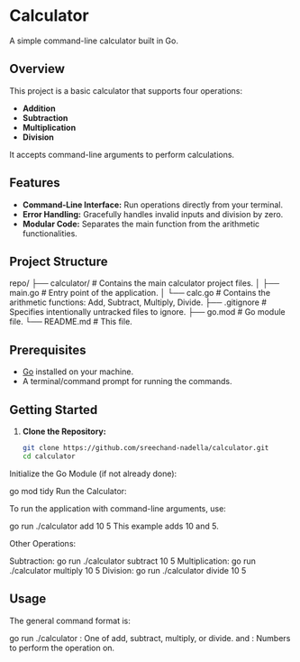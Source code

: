 # Calculator

A simple command-line calculator built in Go.

## Overview

This project is a basic calculator that supports four operations:
- **Addition**
- **Subtraction**
- **Multiplication**
- **Division**

It accepts command-line arguments to perform calculations.

## Features

- **Command-Line Interface:** Run operations directly from your terminal.
- **Error Handling:** Gracefully handles invalid inputs and division by zero.
- **Modular Code:** Separates the main function from the arithmetic functionalities.

## Project Structure

repo/ ├── calculator/ # Contains the main calculator project files. │ ├── main.go # Entry point of the application. │ └── calc.go # Contains the arithmetic functions: Add, Subtract, Multiply, Divide. ├── .gitignore # Specifies intentionally untracked files to ignore. ├── go.mod # Go module file. └── README.md # This file.

## Prerequisites

- [Go](https://golang.org/dl/) installed on your machine.
- A terminal/command prompt for running the commands.

## Getting Started

1. **Clone the Repository:**
   ```bash
   git clone https://github.com/sreechand-nadella/calculator.git
   cd calculator
Initialize the Go Module (if not already done):


go mod tidy
Run the Calculator:

To run the application with command-line arguments, use:


go run ./calculator add 10 5
This example adds 10 and 5.

Other Operations:

Subtraction:
go run ./calculator subtract 10 5
Multiplication:
go run ./calculator multiply 10 5
Division:
go run ./calculator divide 10 5

## Usage

The general command format is:

go run ./calculator <operator> <num1> <num2>
<operator>: One of add, subtract, multiply, or divide.
<num1> and <num2>: Numbers to perform the operation on.
